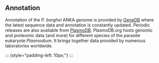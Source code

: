 Annotation
----------

Annotation of the *P. berghei* ANKA genome is provided by
[GeneDB](http://www.genedb.org/Homepage/Pchabaudi) where the latest
sequence data and annotation is constantly updated. Periodic releases
are also available from [PlasmoDB](http://www.plasmodb.org).
PlasmoDB.org hosts genomic and proteomic data (and more) for different
species of the parasite eukaryote *Plasmodium*. It brings together data
provided by numerous laboratories worldwide.

::: {style="padding-left: 10px;"}
:::
